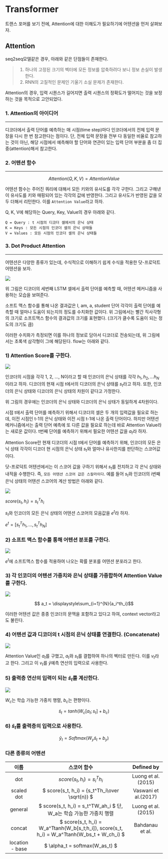 # Transformer

트랜스 포머를 보기 전에, Attention에 대한 이해도가 필요하기에 어텐션을 먼저 살펴보자.

## Attention

seq2seq모델같은 경우, 아래와 같은 단점들이 존재한다.

> 1. 하나의 고정된 크기의 벡터에 모든 정보를 압축하려다 보니 정보 손실이 발생한다.
> 2. RNN의 고질적인 문제인 기울기 소실 문제가 존재한다.

Attention의 경우, 입력 시퀀스가 길어지면 출력 시퀀스의 정확도가 떨어지는 것을 보정하는 것을 목적으로 고안되었다.

### 1. Attention의 아이디어
<hr>

디코더에서 출력 단어를 예측하는 매 시점(time step)마다 인코더에서의 전체 입력 문장을 다시 한 번 참고한다는 점이다. 단, 전체 입력 문장을 전부 다 동일한 비율로 참고하는 것이 아닌, 해당 시점에서 예측해야 할 단어와 연관이 있는 입력 단어 부분을 좀 더 집중(attention)해서 참고한다.

### 2. 어텐션 함수
<hr>

$$ Attention(Q, K, V) = Attention Value $$

어텐션 함수는 주어진 쿼리에 대해서 모든 키와의 유사도를 각각 구한다. 그리고 구해낸 이 유사도를 키와 매핑되어 있는 각각의 값에 반영한다. 그리고 유사도가 반영된 값을 모두 더해서 리턴한다. 이를 `Attention Value`라고 하자.

Q, K, V에 해당하는 Query, Key, Value의 경우 아래와 같다.

```
Q = Query : t 시점의 디코더 셀에서의 은닉 상태
K = Keys : 모든 시점의 인코더 셀의 은닉 상태들
V = Values : 모든 시점의 인코더 셀의 은닉 상태들
```

### 3. Dot Product Attention
<hr>

어텐션은 다양한 종류가 있는데, 수식적으로 이해하기 쉽게 수식을 적용한 닷-프로덕트 어텐션을 보자.

<img src="./images_for_markdown/attention.png">

위 그림은 디코더의 세번째 LSTM 셀에서 출력 단어를 예측할 때, 어텐션 메커니즘을 사용하는 모습을 보여준다. 

소프트 맥스 함수를 통해 나온 결과값은 I, am, a, student 단어 각각이 출력 단어를 예측할 때 얼마나 도움이 되는지의 정도를 수치화한 값이다. 위 그림에서는 빨간 직사각형의 크기로 소프트맥스 함수의 결과값의 크기를 표현했다. (크기가 클수록 도움이 되는 정도의 크기도 큼)

이러한 수치화가 측정되면 이를 하나의 정보로 담아서 디코더로 전송되는데, 위 그림에서는 초록색 삼각형이 그에 해당된다. flow는 아래와 같다.

### 1) Attention Score를 구한다.

<img src="./images_for_markdown/attention_score.png">

인코더의 시점을 각각 1, 2, ..., N이라고 할 때 인코더의 은닉 상태를 각각 $h_1, h_2, ... h_N$이라고 하자. 디코더의 현재 시점 t에서의 디코더의 은닉 상태를 $s_t$라고 하자. 또한, 인코더의 은닉 상태와 디코더의 은닉 상태의 차원이 같다고 가정한다.

위 그림의 경우에는 인코더의 은닉 상태와 디코더의 은닉 상태가 동일하게 4차원이다.

시점 t에서 출력 단어를 예측하기 위해서 디코더의 셀은 두 개의 입력값을 필요로 하는데, 이전 시점인 t-1의 은닉 상태와 이전 시점 t-1에 나온 출력 단어이다. 하지만 어텐션 메커니즘에서는 출력 단어 예측에 또 다른 값을 필요로 하는데 바로 Attention Value라는 새로운 값이다. t번째 단어를 예측하기 위해서 필요한 어텐션 값을 $a_t$라 하자.

Attention Score란 현재 디코더의 시점 t에서 단어를 예측하기 위해, 인코더의 모든 은닉 상태 각각이 디코더 현 시점의 은닉 상태 $s_t$와 얼마나 유사한지를 판단하는 스코어값이다.

닷-프로덕트 어텐션에서는 이 스코어 값을 구하기 위해서 $s_t$를 전치하고 각 은닉 상태와 내적을 수행한다. 즉, `모든 어텐션 스코어 값은 스칼라이다`. 예를 들어 $s_t$와 인코더의 i번째 은닉 상태의 어텐션 스코어의 계산 방법은 아래와 같다.

<img src="./images_for_markdown/attention_score_calculate.png">

$score(s_t, h_i) = s_t^Th_i$

$s_t$와 인코더의 모든 은닉 상태의 어텐션 스코어의 모음값을 $e^t$라 하자.

$e^t = [s_t^Th_1, ..., s_t^Th_N]$

### 2) 소프트 맥스 함수를 통해 어텐션 분포를 구한다.

<img src="./images_for_markdown/attention_distribution.png">

$e^t$에 소프트맥스 함수를 적용하여 나오는 확률 분포를 어텐션 분포라고 한다.

### 3) 각 인코더의 어텐션 가중치와 은닉 상태를 가중합하여 Attention Value를 구한다.

<img src="./images_for_markdown/attention_value.png">

$$ a_t =  \displaystyle\sum_{i=1}^{N}{a_i^th_i}$$

이러한 어텐션 값은 종종 인코더의 문맥을 포함하고 있다고 하여, context vector라고도 불린다.

### 4) 어텐션 값과 디코더의 t 시점의 은닉 상태를 연결한다. (Concatenate)

<img src="./images_for_markdown/attention_concat.png">

Attention Value인 $a_t$를 구했고, $a_t$와 $s_t$를 결합하여 하나의 벡터로 만든다. 이를 $v_t$라고 한다. 그리고 이 $v_t$를 $\hat{y}$예측 연산의 입력으로 사용한다.

### 5) 출력층 연산의 입력이 되는 $\tilde{s}_t$를 계산한다.

<img src="./images_for_markdown/attention_calculate.png">

$W_c$는 학습 가능한 가중치 행렬, $b_c$는 편향이다.

$$ \tilde{s}_t = tanh(W_c[a_t;s_t] + b_c) $$

### 6) $\tilde{s}_t$를 출력층의 입력으로 사용한다.

$$ \hat{y}_t = Softmax(W_y\tilde{s}_t + b_y) $$

### 다른 종류의 어텐션

|이름|스코어 함수|Defined by|
|:--:|:--:|:--:|
|dot|$score(s_t, h_i) = s_i^Th_i$|Luong et al.(2015)|
|scaled dot|$ score(s_t, h_i) = {s_t^Th_i\over \sqrt{n}} $|Vaswani et al.(2017)|
|general|$ score(s_t, h_i) = s_t^TW_ah_i $ 단, W_a는 학습 가능한 가중치 행렬|Luong et al. (2015)|
|concat|$ score(s_t, h_i) = W_a^Ttanh(W_b[s_t;h_i]), score(s_t, h_i) = W_a^Ttanh(W_bs_t + W_ch_i) $|Bahdanau et al.|
|location - base|$ \alpha_t = softmax(W_as_t) $ ||